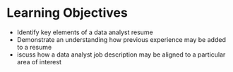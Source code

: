 # Learning Objectives
- Identify key elements of a data analyst resume
- Demonstrate an understanding how previous experience may be added to a resume
- iscuss how a data analyst job description may be aligned to a particular area of interest

